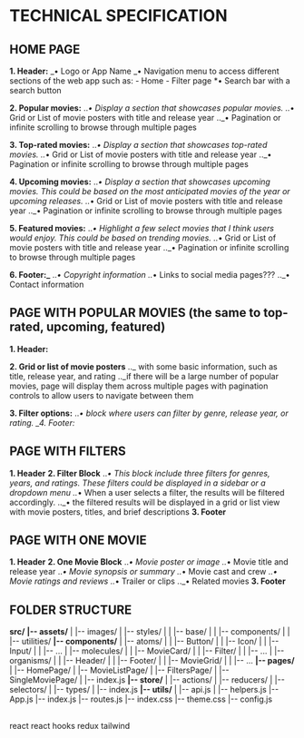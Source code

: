 # TECHNICAL SPECIFICATION

## HOME PAGE

**1. Header:**
_• Logo or App Name
_• Navigation menu to access different sections of the web app such as: - Home - Filter page
\*• Search bar with a search button

**2. Popular movies:**
.._• Display a section that showcases popular movies.
.._• Grid or List of movie posters with title and release year
..\_• Pagination or infinite scrolling to browse through multiple pages

**3. Top-rated movies:**
.._• Display a section that showcases top-rated movies.
.._• Grid or List of movie posters with title and release year
..\_• Pagination or infinite scrolling to browse through multiple pages

**4. Upcoming movies:**
.._• Display a section that showcases upcoming movies. This could be based on the most anticipated movies of the year or upcoming releases.
.._• Grid or List of movie posters with title and release year
..\_• Pagination or infinite scrolling to browse through multiple pages

**5. Featured movies:**
.._• Highlight a few select movies that I think users would enjoy. This could be based on trending movies.
.._• Grid or List of movie posters with title and release year
..\_• Pagination or infinite scrolling to browse through multiple pages

**6. Footer:\_**
.._• Copyright information
.._• Links to social media pages???
..\_• Contact information

## PAGE WITH POPULAR MOVIES (the same to top-rated, upcoming, featured)

**1. Header:**

**2. Grid or list of movie posters**
..\_ with some basic information, such as title, release year, and rating
..\_if there will be a large number of popular movies, page will display them across multiple pages with pagination controls to allow users to navigate between them

**3. Filter options:**
.._• block where users can filter by genre, release year, or rating.
\_4. Footer:_

## PAGE WITH FILTERS

**1. Header**
**2. Filter Block**
.._• This block include three filters for genres, years, and ratings. These filters could be displayed in a sidebar or a dropdown menu
.._• When a user selects a filter, the results will be filtered accordingly.
..\_• the filtered results will be displayed in a grid or list view with movie posters, titles, and brief descriptions
**3. Footer**

## PAGE WITH ONE MOVIE

**1. Header**
**2. One Movie Block**
.._• Movie poster or image
.._• Movie title and release year
.._• Movie synopsis or summary
.._• Movie cast and crew
.._• Movie ratings and reviews
.._• Trailer or clips
..\_• Related movies
**3. Footer**

## FOLDER STRUCTURE

**src/**
**|-- assets/**
| |-- images/
| |-- styles/
| | |-- base/
| | |-- components/
| | |-- utilities/
**|-- components/**
| |-- atoms/
| | |-- Button/
| | |-- Icon/
| | |-- Input/
| | |-- ...
| |-- molecules/
| | |-- MovieCard/
| | |-- Filter/
| | |-- ...
| |-- organisms/
| | |-- Header/
| | |-- Footer/
| | |-- MovieGrid/
| | |-- ...
**|-- pages/**
| |-- HomePage/
| |-- MovieListPage/
| |-- FiltersPage/
| |-- SingleMoviePage/
| |-- index.js
**|-- store/**
| |-- actions/
| |-- reducers/
| |-- selectors/
| |-- types/
| |-- index.js
**|-- utils/**
| |-- api.js
| |-- helpers.js
|-- App.js
|-- index.js
|-- routes.js
|-- index.css
|-- theme.css
|-- config.js

##

react
react hooks
redux
tailwind
